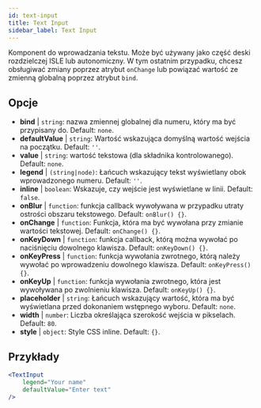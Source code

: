 ```yaml
---
id: text-input
title: Text Input
sidebar_label: Text Input
---
```


Komponent do wprowadzania tekstu. Może być używany jako część deski rozdzielczej ISLE lub autonomiczny. W tym ostatnim przypadku, chcesz obsługiwać zmiany poprzez atrybut `onChange` lub powiązać wartość ze zmienną globalną poprzez atrybut `bind`.

## Opcje

* __bind__ | `string`: nazwa zmiennej globalnej dla numeru, który ma być przypisany do. Default: `none`.
* __defaultValue__ | `string`: Wartość wskazująca domyślną wartość wejścia na początku. Default: `''`.
* __value__ | `string`: wartość tekstowa (dla składnika kontrolowanego). Default: `none`.
* __legend__ | `(string|node)`: Łańcuch wskazujący tekst wyświetlany obok wprowadzonego numeru. Default: `''`.
* __inline__ | `boolean`: Wskazuje, czy wejście jest wyświetlane w linii. Default: `false`.
* __onBlur__ | `function`: funkcja callback wywoływana w przypadku utraty ostrości obszaru tekstowego. Default: `onBlur() {}`.
* __onChange__ | `function`: Funkcja, która ma być wywołana przy zmianie wartości tekstowej. Default: `onChange() {}`.
* __onKeyDown__ | `function`: funkcja callback, którą można wywołać po naciśnięciu dowolnego klawisza. Default: `onKeyDown() {}`.
* __onKeyPress__ | `function`: funkcja wywołania zwrotnego, którą należy wywołać po wprowadzeniu dowolnego klawisza. Default: `onKeyPress() {}`.
* __onKeyUp__ | `function`: funkcja wywołania zwrotnego, która jest wywoływana po zwolnieniu klawisza. Default: `onKeyUp() {}`.
* __placeholder__ | `string`: Łańcuch wskazujący wartość, która ma być wyświetlana przed dokonaniem wstępnego wyboru. Default: `none`.
* __width__ | `number`: Liczba określająca szerokość wejścia w pikselach. Default: `80`.
* __style__ | `object`: Style CSS inline. Default: `{}`.


## Przykłady

```jsx live
<TextInput
    legend="Your name"
    defaultValue="Enter text"
/>
```

